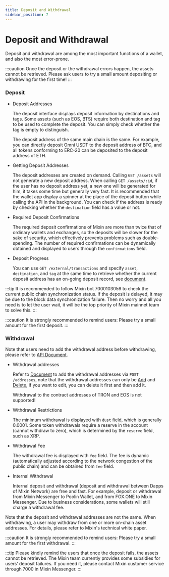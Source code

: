 ```yaml
---
title: Deposit and Withdrawal
sidebar_position: 7
---
```


# Deposit and Withdrawal

Deposit and withdrawal are among the most important functions of a wallet, and also the most error-prone.

:::caution
Once the deposit or the withdrawal errors happen, the assets cannot be retrieved. Please ask users to try a small amount depositing or withdrawing for the first time!
:::

### Deposit

- Deposit Addresses

  The deposit interface displays deposit information by destinations and tags. Some assets (such as EOS, BTS) require both destination and tag to be used to complete the deposit. You can simply check whether the tag is empty to distinguish.

  The deposit address of the same main chain is the same. For example, you can directly deposit Omni USDT to the deposit address of BTC, and all tokens conforming to ERC-20 can be deposited to the deposit address of ETH.

- Getting Deposit Addresses

  The deposit addresses are created on demand. Calling `GET /assets` will not generate a new deposit address. When calling `GET /assets/:id`, if the user has no deposit address yet, a new one will be generated for him, it takes some time but generally very fast. It is recommended that the wallet app display a spinner at the place of the deposit button while calling the API in the background. You can check if the address is ready by checking whether the `destination` field has a value or not.

- Required Deposit Confirmations

  The required deposit confirmations of Mixin are more than twice that of ordinary wallets and exchanges, so the deposits will be slower for the sake of security, which effectively prevents problems such as double-spending. The number of required confirmations can be dynamically obtained and displayed to users through the `confirmations` field.

- Deposit Progress

  You can use `GET /external/transactions` and specify `asset`, `destination`, and `tag` at the same time to retrieve whether the current deposit address has an on-going deposit record, see [document](../../api/network/pending-deposits ).

:::tip
It is recommended to follow Mixin bot 7000103056 to check the current public chain synchronization status. If the deposit is delayed, it may be due to the block data synchronization failure. Then no worry and all you need is to let the user wait, it will be the top priority of Mixin mainnet team to solve this.
:::

:::caution
It is strongly recommended to remind users: Please try a small amount for the first deposit.
:::

### Withdrawal

Note that users need to add the withdrawal address before withdrawing, please refer to [API Document](../../api/withdrawal/withdrawal).


- Withdrawal addresses

  Refer to [Document](../../api/withdrawal/address-add) to add the withdrawal addresses via `POST /addresses`, note that the  withdrawal addresses can only be [Add](../../api/withdrawal/address-add) and [Delete](../../api/withdrawal/address-delete), if you want to edit, you can delete it first and then add it.

  Withdrawal to the contract addresses of TRON and EOS is not supported!

- Withdrawal Restrictions

  The minimum withdrawal is displayed with `dust` field, which is generally 0.0001. Some token withdrawals require a reserve in the account (cannot withdraw to zero), which is determined by the `reserve` field, such as XRP.

- Withdrawal Fee

  The withdrawal fee is displayed with `fee` field. The fee is dynamic (automatically adjusted according to the network congestion of the public chain) and can be obtained from `fee` field.

- Internal Withdrawal

   Internal deposit and withdrawal (deposit and withdrawal between Dapps of Mixin Network) are free and fast. For example, deposit or withdrawal from Mixin Messenger to Poolin Wallet, and from FOX.ONE to Mixin Messenger. Due to business considerations, some wallets will still charge a withdrawal fee.


Note that the deposit and withdrawal addresses are not the same. When withdrawing, a user may withdraw from one or more on-chain asset addresses. For details, please refer to Mixin's technical white paper.

:::caution
It is strongly recommended to remind users: Please try a small amount for the first withdrawal.
:::


:::tip
Please kindly remind the users that once the deposit fails, the assets cannot be retrieved. The Mixin team currently provides some subsidies for users’ deposit failures. If you need it, please contact Mixin customer service through 7000 in Mixin Messenger.
:::